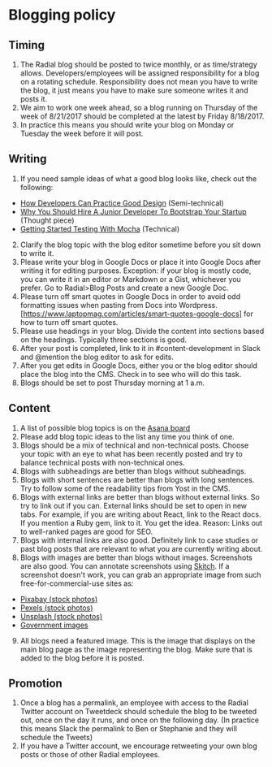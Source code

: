 # Blogging policy

## Timing
1. The Radial blog should be posted to twice monthly, or as time/strategy allows. Developers/employees will be assigned responsibility for a blog on a rotating schedule. Responsibility does not mean you have to write the blog, it just means you have to make sure someone writes it and posts it.
2. We aim to work one week ahead, so a blog running on Thursday of the week of 8/21/2017 should be completed at the latest by Friday 8/18/2017.
3. In practice this means you should write your blog on Monday or Tuesday the week before it will post.

## Writing
1. If you need sample ideas of what a good blog looks like, check out the following:
  - [How Developers Can Practice Good Design](http://radialdevgroup.com/blog/good-design-for-developers/) (Semi-technical)
  - [Why You Should Hire A Junior Developer To Bootstrap Your Startup](http://radialdevgroup.com/blog/hire-junior-developer-bootstrap-startup/) (Thought piece)
  - [Getting Started Testing With Mocha](http://radialdevgroup.com/blog/getting-started-testing-mocha/) (Technical)
2. Clarify the blog topic with the blog editor sometime before you sit down to write it. 
1. Please write your blog in Google Docs or place it into Google Docs after writing it for editing purposes. Exception: if your blog is mostly code, you can write it in an editor or Markdown or a Gist, whichever you prefer. Go to Radial>Blog Posts and create a new Google Doc.
1. Please turn off smart quotes in Google Docs in order to avoid odd formatting issues when pasting from Docs into Wordpress. [https://www.laptopmag.com/articles/smart-quotes-google-docs] for how to turn off smart quotes.
1. Please use headings in your blog. Divide the content into sections based on the headings. Typically three sections is good.
1. After your post is completed, link to it in #content-development in Slack and @mention the blog editor to ask for edits.
5. After you get edits in Google Docs, either you or the blog editor should place the blog into the CMS. Check in to see who will do this task.
6. Blogs should be set to post Thursday morning at 1 a.m.

## Content
1. A list of possible blog topics is on the [Asana board](https://app.asana.com/0/34623129993106/list)
3. Please add blog topic ideas to the list any time you think of one.
4. Blogs should be a mix of technical and non-technical posts. Choose your topic with an eye to what has been recently posted and try to balance technical posts with non-technical ones.
5. Blogs with subheadings are better than blogs without subheadings.
6. Blogs with short sentences are better than blogs with long sentences. Try to follow some of the readability tips from Yost in the CMS.
7. Blogs with external links are better than blogs without external links. So try to link out if you can. External links should be set to open in new tabs. For example, if you are writing about React, link to the React docs. If you mention a Ruby gem, link to it. You get the idea. Reason: Links out to well-ranked pages are good for SEO. 
1. Blogs with internal links are also good. Definitely link to case studies or past blog posts that are relevant to what you are currently writing about.
8. Blogs with images are better than blogs without images. Screenshots are also good. You can annotate screenshots using [Skitch](https://evernote.com/products/skitch). If a screenshot doesn't work, you can grab an appropriate image from such free-for-commercial-use sites as:
- [Pixabay (stock photos)](https://pixabay.com/)
- [Pexels (stock photos)](https://www.pexels.com/)
- [Unsplash (stock photos)](https://unsplash.com/)
- [Government images](https://search.usa.gov/search/images)
9. All blogs need a featured image. This is the image that displays on the main blog page as the image representing the blog. Make sure that is added to the blog before it is posted.


## Promotion
1. Once a blog has a permalink, an employee with access to the Radial Twitter account on Tweetdeck should schedule the blog to be tweeted out, once on the day it runs, and once on the following day.
(In practice this means Slack the permalink to Ben or Stephanie and they will schedule the Tweets)
2. If you have a Twitter account, we encourage retweeting your own blog posts or those of other Radial employees.
